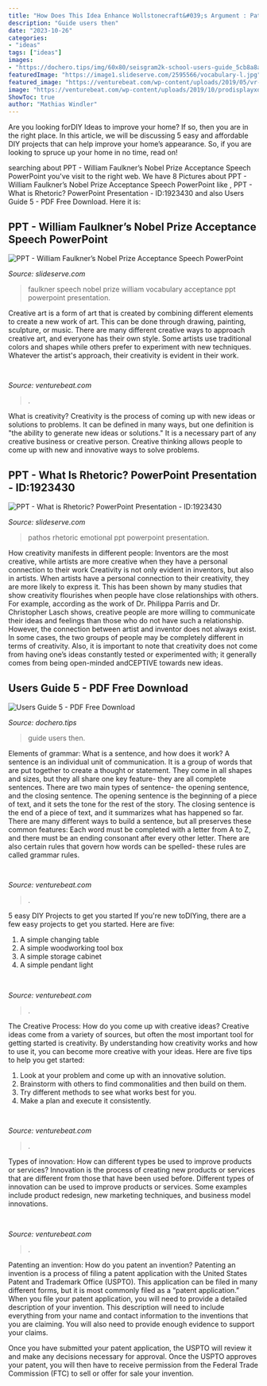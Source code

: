 ```yaml
---
title: "How Does This Idea Enhance Wollstonecraft&#039;s Argument : Pathos Rhetoric Emotional Ppt Powerpoint Presentation"
description: "Guide users then"
date: "2023-10-26"
categories:
- "ideas"
tags: ["ideas"]
images:
- "https://dochero.tips/img/60x80/seisgram2k-school-users-guide_5cb8a8a1097c4725178b45ea.jpg"
featuredImage: "https://image1.slideserve.com/2595566/vocabulary-l.jpg"
featured_image: "https://venturebeat.com/wp-content/uploads/2019/05/vr-gaze-tracking.png"
image: "https://venturebeat.com/wp-content/uploads/2019/10/prodisplayxdr-e1571863899368.jpg"
ShowToc: true
author: "Mathias Windler"
---
```



Are you looking forDIY Ideas to improve your home? If so, then you are in the right place. In this article, we will be discussing 5 easy and affordable DIY projects that can help improve your home’s appearance. So, if you are looking to spruce up your home in no time, read on!

	

		
searching about PPT - William Faulkner’s Nobel Prize Acceptance Speech PowerPoint you've visit to the right web. We have 8 Pictures about PPT - William Faulkner’s Nobel Prize Acceptance Speech PowerPoint like , PPT - What is Rhetoric? PowerPoint Presentation - ID:1923430 and also Users Guide 5 - PDF Free Download. Here it is:
		
    
## PPT - William Faulkner’s Nobel Prize Acceptance Speech PowerPoint

<img loading=lazy src="https://image1.slideserve.com/2595566/vocabulary-l.jpg" onerror="this.onerror=null;this.src='https://tse4.mm.bing.net/th?id=OIP.ErDOt3Hh_gPLUjvbMbBPSQHaFj&amp;pid=15.1';" alt="PPT - William Faulkner’s Nobel Prize Acceptance Speech PowerPoint">

_Source: slideserve.com_

>faulkner speech nobel prize william vocabulary acceptance ppt powerpoint presentation. 

	

Creative art is a form of art that is created by combining different elements to create a new work of art. This can be done through drawing, painting, sculpture, or music. There are many different creative ways to approach creative art, and everyone has their own style. Some artists use traditional colors and shapes while others prefer to experiment with new techniques. Whatever the artist's approach, their creativity is evident in their work.

    
## 

<img loading=lazy src="https://venturebeat.com/wp-content/uploads/2019/06/facebook-container-mozilla.jpg" onerror="this.onerror=null;this.src='https://tse3.mm.bing.net/th?id=OIP.Ua9G__9R4J_-GlZdRqPWnQHaEc&amp;pid=15.1';" alt="">

_Source: venturebeat.com_

>. 

	

What is creativity?
Creativity is the process of coming up with new ideas or solutions to problems. It can be defined in many ways, but one definition is "the ability to generate new ideas or solutions." It is a necessary part of any creative business or creative person. Creative thinking allows people to come up with new and innovative ways to solve problems.

    
## PPT - What Is Rhetoric? PowerPoint Presentation - ID:1923430

<img loading=lazy src="https://image1.slideserve.com/1923430/pathos-emotional-l.jpg" onerror="this.onerror=null;this.src='https://tse3.mm.bing.net/th?id=OIP.JzTswXR8lSN7iJhKtk7PvQHaFj&amp;pid=15.1';" alt="PPT - What is Rhetoric? PowerPoint Presentation - ID:1923430">

_Source: slideserve.com_

>pathos rhetoric emotional ppt powerpoint presentation. 

	

How creativity manifests in different people: Inventors are the most creative, while artists are more creative when they have a personal connection to their work
Creativity is not only evident in inventors, but also in artists. When artists have a personal connection to their creativity, they are more likely to express it. This has been shown by many studies that show creativity flourishes when people have close relationships with others. For example, according as the work of Dr. Philippa Parris and Dr. Christopher Lasch shows, creative people are more willing to communicate their ideas and feelings than those who do not have such a relationship. 
However, the connection between artist and inventor does not always exist. In some cases, the two groups of people may be completely different in terms of creativity. Also, it is important to note that creativity does not come from having one’s ideas constantly tested or experimented with; it generally comes from being open-minded andCEPTIVE towards new ideas.

    
## Users Guide 5 - PDF Free Download

<img loading=lazy src="https://dochero.tips/img/60x80/seisgram2k-school-users-guide_5cb8a8a1097c4725178b45ea.jpg" onerror="this.onerror=null;this.src='https://tse2.mm.bing.net/th?id=OIP.Abs0OaqT-e8ZsRfdgtYJMAAAAA&amp;pid=15.1';" alt="Users Guide 5 - PDF Free Download">

_Source: dochero.tips_

>guide users then. 

	

Elements of grammar: What is a sentence, and how does it work?
A sentence is an individual unit of communication. It is a group of words that are put together to create a thought or statement. They come in all shapes and sizes, but they all share one key feature- they are all complete sentences. There are two main types of sentence- the opening sentence, and the closing sentence. The opening sentence is the beginning of a piece of text, and it sets the tone for the rest of the story. The closing sentence is the end of a piece of text, and it summarizes what has happened so far. There are many different ways to build a sentence, but all preserves these common features: Each word must be completed with a letter from A to Z, and there must be an ending consonant after every other letter. There are also certain rules that govern how words can be spelled- these rules are called grammar rules.

    
## 

<img loading=lazy src="https://venturebeat.com/wp-content/uploads/2019/05/vr-gaze-tracking.png" onerror="this.onerror=null;this.src='https://tse2.mm.bing.net/th?id=OIP.bt9LbvnMIfFEFL8Y69jjNAHaEH&amp;pid=15.1';" alt="">

_Source: venturebeat.com_

>. 

	

5 easy DIY Projects to get you started
If you're new toDIYing, there are a few easy projects to get you started. Here are five: 
1. A simple changing table 
2. A simple woodworking tool box 
3. A simple storage cabinet 
4. A simple pendant light 

    
## 

<img loading=lazy src="https://venturebeat.com/wp-content/uploads/2019/05/firefox-voice-search-widget.png" onerror="this.onerror=null;this.src='https://tse4.mm.bing.net/th?id=OIP.OYqjpvfURGBtMOr7J1iMewHaEg&amp;pid=15.1';" alt="">

_Source: venturebeat.com_

>. 

	

The Creative Process: How do you come up with creative ideas?
Creative ideas come from a variety of sources, but often the most important tool for getting started is creativity. By understanding how creativity works and how to use it, you can become more creative with your ideas. Here are five tips to help you get started: 
1. Look at your problem and come up with an innovative solution.
2. Brainstorm with others to find commonalities and then build on them. 
3. Try different methods to see what works best for you. 
4. Make a plan and execute it consistently. 

    
## 

<img loading=lazy src="https://venturebeat.com/wp-content/uploads/2019/11/lenovoar2.jpg" onerror="this.onerror=null;this.src='https://tse4.mm.bing.net/th?id=OIP.bfBDLNaQxASxF2IiPgJsNwHaC3&amp;pid=15.1';" alt="">

_Source: venturebeat.com_

>. 

	

Types of innovation: How can different types be used to improve products or services?
Innovation is the process of creating new products or services that are different from those that have been used before. Different types of innovation can be used to improve products or services. Some examples include product redesign, new marketing techniques, and business model innovations.

    
## 

<img loading=lazy src="https://venturebeat.com/wp-content/uploads/2019/10/prodisplayxdr-e1571863899368.jpg" onerror="this.onerror=null;this.src='https://tse1.mm.bing.net/th?id=OIP.etRZIC8tRas9CC1Rm0xAJQHaEl&amp;pid=15.1';" alt="">

_Source: venturebeat.com_

>. 

	

Patenting an invention: How do you patent an invention?
Patenting an invention is a process of filing a patent application with the United States Patent and Trademark Office (USPTO). This application can be filed in many different forms, but it is most commonly filed as a “patent application.”
When you file your patent application, you will need to provide a detailed description of your invention. This description will need to include everything from your name and contact information to the inventions that you are claiming. You will also need to provide enough evidence to support your claims.

Once you have submitted your patent application, the USPTO will review it and make any decisions necessary for approval. Once the USPTO approves your patent, you will then have to receive permission from the Federal Trade Commission (FTC) to sell or offer for sale your invention.

